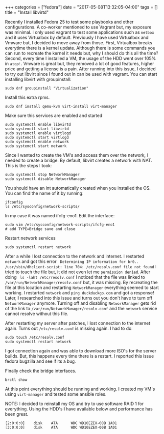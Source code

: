 +++
categories = ["fedora"]
date = "2017-05-08T13:32:05-04:00"
tags = []
title = "Install libvirtd"

Recently I installed Fedora 25 to test some playbooks and other configurations. A co-worker mentioned to use Vagrant but, my exposure was minimal. I only used vagrant to test some applications such as ```netbox``` and it uses Virtualbox by default. Previously I have used Virtualbox and Vmware but, I decided to move away from those. First, Virtualbox breaks everytime there is a kernel update. Although there is some commands you can run to recreate the kernel it needs but, why I should do this all the time? Second, every time I installed a VM, the usage of the HDD went over 105% in ```atop!```. Vmware is great but, they removed a lot of good features, higher price and getting a license is a pain. After running into this issue, I decided to try out libvirt since I found out in can be used with vagrant. You can start installing libvirt with groupinstall:

```
sudo dnf groupinstall "Virtualization"
```
Install this extra rpms.
```
sudo dnf install qemu-kvm virt-install virt-manager
```
Make sure this services are enabled and started
```
sudo systemctl enable libvirtd
sudo systemctl start libvirtd
sudo systemctl enable virtlogd
sudo systemctl start virtlogd
sudo systemctl enable network
sudo systemctl start network
```

Since I wanted to create the VM's and access them over the network, I needed to create a bridge. By default, libvirt creates a network with NAT. This is the steps I took:
```
sudo systemctl stop NetworkManager
sudo systemctl disable NetworkManager
```
You should have an int automatically created when you installed the OS. You can find the name of it by running:
```
ifconfig
ls /etc/sysconfig/network-scripts/
```
In my case it was named ifcfg-eno1. Edit the interface:
```
sudo vim /etc/sysconfig/network-scripts/ifcfg-eno1
# add TYPE=Bridge save and close
```

Restart network services
```
sudo systemctl restart network
```
After a while I lost connection to the network and internet. I restarted ```network``` and got this error ``` Determining IP information for br0.. /usr/sbin/dhclient-script: line 704: /etc/resolv.conf file not found``` I tried to touch the file but, it did not even let me ```permission denied```. After doing ``` ls -laht /etc/resolv.conf``` I noticed that the file was linked to ```/var/run/NetworkManager/resolv.conf``` but, it was missing. By recreating the file at this location and restarting ```NetworkManager``` everything seemed to start working. I restarted ```network``` and ```ping duckduckgo.com``` and got a response! Later, I researched into this issue and turns out you don't have to turn off ```NetworkManager``` anymore. Turning off and disabling ```NetworkManager``` gets rid of the link to ```/var/run/NetworkManager/resolv.conf``` and the ```network``` service cannot resolve without this file.

After restarting my server after patches, I lost connection to the internet again. Turns out ```/etc/resolv.conf``` is missing again. I had to do:
```
sudo touch /etc/resolv.conf
sudo systemctl restart network
```
I got connection again and was able to download more ISO's for the server builds. But, this happens every time there is a restart. I reported this issue fedora bugzilla and see if its a bug.

Finally check the bridge interfaces.
```
brctl show
```
At this point everything should be running and working. I created my VM's using ```virt-manager``` and tested some ansible roles.

NOTE: I decided to reinstall my OS and try to use software RAID 1 for everything. Using the HDD's I have available below and performance has been great.

```
[2:0:0:0]    disk    ATA      WDC WD10EZEX-00B 1A01  
[3:0:0:0]    disk    ATA      WDC WD10EZEX-00B 1A01  

```
